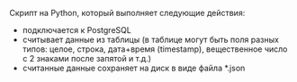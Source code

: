 Cкрипт на Python, который выполняет следующие действия:
- подключается к  PostgreSQL
- считывает данные из таблицы (в таблице могут быть поля разных типов: целое, строка, дата+время (timestamp), вещественное число с 2 знаками после запятой и т.д.)
- считанные данные сохраняет на диск в виде файла *.json
